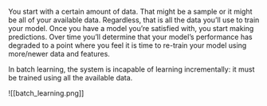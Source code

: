 You start with a certain amount of data. That might be a sample or it might be all of your available data. Regardless, that is all the data you’ll use to train your model. Once you have a model you’re satisfied with, you start making predictions. Over time you’ll determine that your model’s performance has degraded to a point where you feel it is time to re-train your model using more/newer data and features.

In batch learning, the system is incapable of learning incrementally: it must be trained using all the available data.

![[batch_learning.png]]
